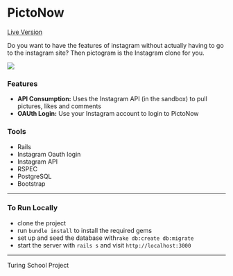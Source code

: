 # PictoNow

[Live Version](https://pictonow.herokuapp.com/)

Do you want to have the features of instagram without actually having to go to the instagram site? Then pictogram is the Instagram clone for you.

![](https://dl.dropboxusercontent.com/u/4260734/pictonow.png)

### Features
* **API Consumption:** Uses the Instagram API (in the sandbox) to pull pictures, likes and comments
* **OAUth Login:** Use your Instagram account to login to PictoNow

### Tools

* Rails
* Instagram Oauth login
* Instagram API
* RSPEC
* PostgreSQL
* Bootstrap

---
### To Run Locally

* clone the project
* run `bundle install` to install the required gems
* set up and seed the database with`rake db:create db:migrate`
* start the server with `rails s` and visit `http://localhost:3000`

---
Turing School Project
